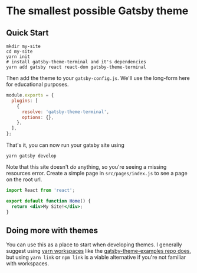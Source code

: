 # The smallest possible Gatsby theme

## Quick Start

```shell
mkdir my-site
cd my-site
yarn init
# install gatsby-theme-terminal and it's dependencies
yarn add gatsby react react-dom gatsby-theme-terminal
```

Then add the theme to your `gatsby-config.js`. We'll use the long-form
here for educational purposes.

```javascript
module.exports = {
  plugins: [
    {
      resolve: 'gatsby-theme-terminal',
      options: {},
    },
  ],
};
```

That's it, you can now run your gatsby site using

```shell
yarn gatsby develop
```

Note that this site doesn't _do_ anything, so you're seeing a missing
resources error. Create a simple page in `src/pages/index.js` to see a
page on the root url.

```jsx
import React from 'react';

export default function Home() {
  return <div>My Site!</div>;
}
```

## Doing more with themes

You can use this as a place to start when developing themes. I
generally suggest using [yarn
workspaces](https://yarnpkg.com/lang/en/docs/workspaces/) like the
[gatsby-theme-examples repo
does](https://github.com/ChristopherBiscardi/gatsby-theme-examples),
but using `yarn link` or `npm link` is a viable alternative if you're
not familiar with workspaces.
